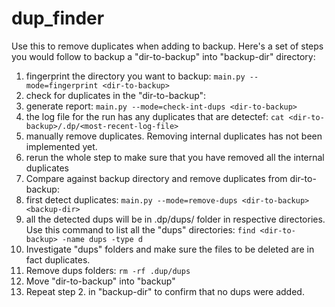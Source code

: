 # dup_finder

Use this to remove duplicates when adding to backup. Here's a set of steps you would follow to backup a "dir-to-backup" into "backup-dir" directory:

1. fingerprint the directory you want to backup: ```main.py --mode=fingerprint <dir-to-backup>```
1. check for duplicates in the "dir-to-backup": 
  1. generate report: ```main.py --mode=check-int-dups <dir-to-backup>```
  1. the log file for the run has any duplicates that are detectef: ```cat <dir-to-backup>/.dp/<most-recent-log-file>```
  1. manually remove duplicates. Removing internal duplicates has not been implemented yet.
  1. rerun the whole step to make sure that you have removed all the internal duplicates
1. Compare against backup directory and remove duplicates from dir-to-backup: 
  1. first detect duplicates: ```main.py --mode=remove-dups <dir-to-backup> <backup-dir>```
  1. all the detected dups will be in .dp/dups/ folder in respective directories. Use this command to list all the "dups" directories: ```find <dir-to-backup> -name dups -type d```
  1. Investigate "dups" folders and make sure the files to be deleted are in fact duplicates.
  1. Remove dups folders: ```rm -rf .dup/dups```
1. Move "dir-to-backup" into "backup"
1. Repeat step 2. in "backup-dir" to confirm that no dups were added.


